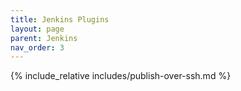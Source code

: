 ```yaml
---
title: Jenkins Plugins
layout: page
parent: Jenkins
nav_order: 3
---
```

{% include_relative includes/publish-over-ssh.md %}
